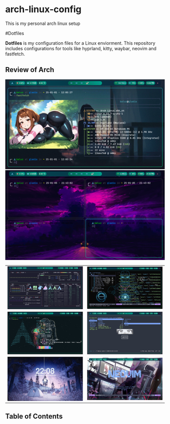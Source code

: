 # arch-linux-config
This is my personal arch linux setup

#Dotfiles 

**Dotfiles** is my configuration files for a Linux enviorment. This repository includes configurations for tools like hyprland, kitty, waybar, neovim and fastfetch.

## Review of Arch

<div align="center">
  <img src="review/fastfetch.png" width="800px">
  <img src="review/termWandB.png" width="800px">
</div>

<table>
  <tr>
    <td><img src="review/btop.png" width="100%"></td>
    <td><img src="review/nvim.png" width="100%"></td>
  </tr>
  <tr>
    <td><img src="review/neofetch.png" width="100%"></td>
    <td><img src="review/ranger.png" width="100%"></td>
  </tr>
  <tr>
    <td><img src="review/hyprlock.png" width="100%"></td>
    <td><img src="review/neovim.png" width="100%"></td>
  </tr>
</table>

## Table of Contents

